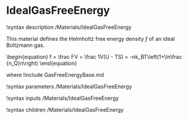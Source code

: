 # IdealGasFreeEnergy

!syntax description /Materials/IdealGasFreeEnergy

This material defines the Helmholtz free energy density $f$ of an ideal Boltzmann gas.

\begin{equation}
f = \frac FV = \frac 1V(U - TS) = -nk_BT\left(1+\ln\frac {n_Q}n\right)
\end{equation}

where
!include GasFreeEnergyBase.md

!syntax parameters /Materials/IdealGasFreeEnergy

!syntax inputs /Materials/IdealGasFreeEnergy

!syntax children /Materials/IdealGasFreeEnergy
